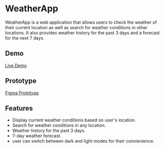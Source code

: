 # WeatherApp


WeatherApp is a web application that allows users to check the weather of their current location as well as search for weather conditions in other locations. It also provides weather history for the past 3 days and a forecast for the next 7 days.

## Demo

[Live Demo](https://gihani571.github.io/weatherApp/)

## Prototype

[Figma Prototype](https://www.figma.com/file/aerTKuh16gIvVETTpVZkKF/Weather-website?type=design&node-id=0%3A1&mode=design&t=ZPJZYTLlSlX8bydW-1)

## Features

- Display current weather conditions based on user's location.
- Search for weather conditions in any location.
- Weather history for the past 3 days.
- 7-day weather forecast.
- user can switch between dark and light modes for their convienience.
  
